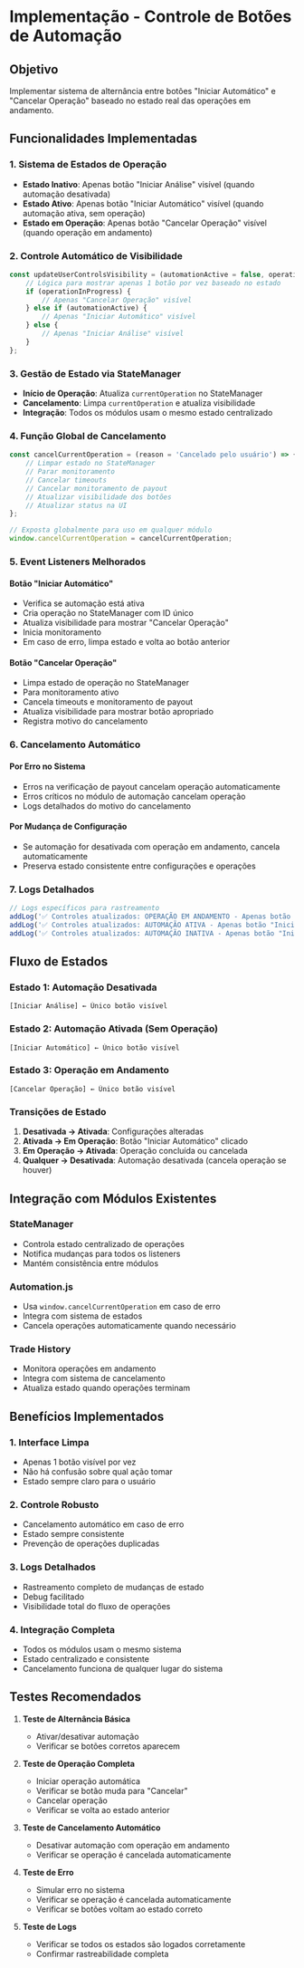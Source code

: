 # Implementação - Controle de Botões de Automação

## Objetivo
Implementar sistema de alternância entre botões "Iniciar Automático" e "Cancelar Operação" baseado no estado real das operações em andamento.

## Funcionalidades Implementadas

### 1. **Sistema de Estados de Operação**
- **Estado Inativo**: Apenas botão "Iniciar Análise" visível (quando automação desativada)
- **Estado Ativo**: Apenas botão "Iniciar Automático" visível (quando automação ativa, sem operação)
- **Estado em Operação**: Apenas botão "Cancelar Operação" visível (quando operação em andamento)

### 2. **Controle Automático de Visibilidade**
```javascript
const updateUserControlsVisibility = (automationActive = false, operationInProgress = false) => {
    // Lógica para mostrar apenas 1 botão por vez baseado no estado
    if (operationInProgress) {
        // Apenas "Cancelar Operação" visível
    } else if (automationActive) {
        // Apenas "Iniciar Automático" visível  
    } else {
        // Apenas "Iniciar Análise" visível
    }
};
```

### 3. **Gestão de Estado via StateManager**
- **Início de Operação**: Atualiza `currentOperation` no StateManager
- **Cancelamento**: Limpa `currentOperation` e atualiza visibilidade
- **Integração**: Todos os módulos usam o mesmo estado centralizado

### 4. **Função Global de Cancelamento**
```javascript
const cancelCurrentOperation = (reason = 'Cancelado pelo usuário') => {
    // Limpar estado no StateManager
    // Parar monitoramento
    // Cancelar timeouts
    // Cancelar monitoramento de payout
    // Atualizar visibilidade dos botões
    // Atualizar status na UI
};

// Exposta globalmente para uso em qualquer módulo
window.cancelCurrentOperation = cancelCurrentOperation;
```

### 5. **Event Listeners Melhorados**

#### Botão "Iniciar Automático"
- Verifica se automação está ativa
- Cria operação no StateManager com ID único
- Atualiza visibilidade para mostrar "Cancelar Operação"
- Inicia monitoramento
- Em caso de erro, limpa estado e volta ao botão anterior

#### Botão "Cancelar Operação"  
- Limpa estado de operação no StateManager
- Para monitoramento ativo
- Cancela timeouts e monitoramento de payout
- Atualiza visibilidade para mostrar botão apropriado
- Registra motivo do cancelamento

### 6. **Cancelamento Automático**

#### Por Erro no Sistema
- Erros na verificação de payout cancelam operação automaticamente
- Erros críticos no módulo de automação cancelam operação
- Logs detalhados do motivo do cancelamento

#### Por Mudança de Configuração
- Se automação for desativada com operação em andamento, cancela automaticamente
- Preserva estado consistente entre configurações e operações

### 7. **Logs Detalhados**
```javascript
// Logs específicos para rastreamento
addLog('✅ Controles atualizados: OPERAÇÃO EM ANDAMENTO - Apenas botão "Cancelar Operação" visível', 'INFO');
addLog('✅ Controles atualizados: AUTOMAÇÃO ATIVA - Apenas botão "Iniciar Automático" visível', 'INFO');
addLog('✅ Controles atualizados: AUTOMAÇÃO INATIVA - Apenas botão "Iniciar Análise" visível', 'INFO');
```

## Fluxo de Estados

### Estado 1: Automação Desativada
```
[Iniciar Análise] ← Único botão visível
```

### Estado 2: Automação Ativada (Sem Operação)
```
[Iniciar Automático] ← Único botão visível
```

### Estado 3: Operação em Andamento
```
[Cancelar Operação] ← Único botão visível
```

### Transições de Estado
1. **Desativada → Ativada**: Configurações alteradas
2. **Ativada → Em Operação**: Botão "Iniciar Automático" clicado
3. **Em Operação → Ativada**: Operação concluída ou cancelada
4. **Qualquer → Desativada**: Automação desativada (cancela operação se houver)

## Integração com Módulos Existentes

### StateManager
- Controla estado centralizado de operações
- Notifica mudanças para todos os listeners
- Mantém consistência entre módulos

### Automation.js
- Usa `window.cancelCurrentOperation` em caso de erro
- Integra com sistema de estados
- Cancela operações automaticamente quando necessário

### Trade History
- Monitora operações em andamento
- Integra com sistema de cancelamento
- Atualiza estado quando operações terminam

## Benefícios Implementados

### 1. **Interface Limpa**
- Apenas 1 botão visível por vez
- Não há confusão sobre qual ação tomar
- Estado sempre claro para o usuário

### 2. **Controle Robusto**
- Cancelamento automático em caso de erro
- Estado sempre consistente
- Prevenção de operações duplicadas

### 3. **Logs Detalhados**
- Rastreamento completo de mudanças de estado
- Debug facilitado
- Visibilidade total do fluxo de operações

### 4. **Integração Completa**
- Todos os módulos usam o mesmo sistema
- Estado centralizado e consistente
- Cancelamento funciona de qualquer lugar do sistema

## Testes Recomendados

1. **Teste de Alternância Básica**
   - Ativar/desativar automação
   - Verificar se botões corretos aparecem

2. **Teste de Operação Completa**
   - Iniciar operação automática
   - Verificar se botão muda para "Cancelar"
   - Cancelar operação
   - Verificar se volta ao estado anterior

3. **Teste de Cancelamento Automático**
   - Desativar automação com operação em andamento
   - Verificar se operação é cancelada automaticamente

4. **Teste de Erro**
   - Simular erro no sistema
   - Verificar se operação é cancelada automaticamente
   - Verificar se botões voltam ao estado correto

5. **Teste de Logs**
   - Verificar se todos os estados são logados corretamente
   - Confirmar rastreabilidade completa 